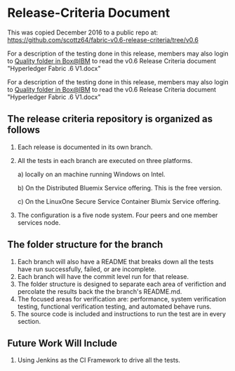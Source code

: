 # Release-Criteria Document
This was copied December 2016 to a public repo at: https://github.com/scottz64/fabric-v0.6-release-criteria/tree/v0.6

For a description of the testing done in this release, members may also login to
[Quality folder in Box@IBM](https://ibm.ent.box.com/folder/11486543210)
to read the v0.6 Release Criteria document "Hyperledger Fabric .6 V1.docx"

For a description of the testing done in this release, members may also login to
[Quality folder in Box@IBM](https://ibm.ent.box.com/folder/11486543210)
to read the v0.6 Release Criteria document "Hyperledger Fabric .6 V1.docx"

## The release criteria repository is organized as follows
1.  Each release is documented in its own branch.
2.  All the tests in each branch are executed on three platforms.

	a) locally on an machine running Windows on Intel.  
    
    b) On the Distributed Bluemix Service offering.  This is the free version.
    
    c) On the LinuxOne Secure Service Container Blumix Service offering.
3.  The configuration is a five node system.  Four peers and one member services node.    

## The folder structure for the branch
1.  Each branch will also have a README that breaks down all the tests have run successfully, failed, or are incomplete. 
2.  Each branch will have the commit level run for that release.
3.  The folder structure is designed to separate each area of verifiction and percolate the results back the the branch's README.md.
4.  The focused areas for verification are:  performance, system verification testing, functional verification testing, and automated behave runs.
5.  The source code is included and instructions to run the test are in every section.

## Future Work Will Include
1.  Using Jenkins as the CI Framework to drive all the tests.
	

